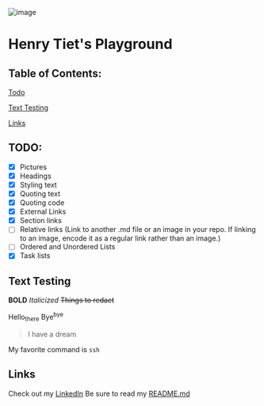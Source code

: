 ![image](https://github.com/henrytiet/cse110/assets/97487846/199eb50b-e3a5-4461-8582-b1ace92dd24d)
# Henry Tiet's Playground

## Table of Contents:
[Todo](https://github.com/henrytiet/cse110/blob/main/index.md#todo)

[Text Testing](https://github.com/henrytiet/cse110/blob/main/index.md#text-testing)

[Links](https://github.com/henrytiet/cse110/blob/main/index.md#links)

## TODO:
- [x] Pictures
- [x] Headings
- [x] Styling text
- [x] Quoting text
- [x] Quoting code
- [x] External Links
- [x] Section links
- [ ] Relative links (Link to another .md file or an image in your repo. If linking to an image, encode it as a regular link rather than an image.)
- [ ] Ordered and Unordered Lists
- [x] Task lists

## Text Testing
**BOLD**
*Italicized*
~~Things to redact~~

Hello<sub>there</sub>
Bye<sup>bye</sup>

>I have a dream

My favorite command is `ssh`

## Links

Check out my [LinkedIn](https://linkedin.com/in/henry-tiet)
Be sure to read my [README.md](README.md)
